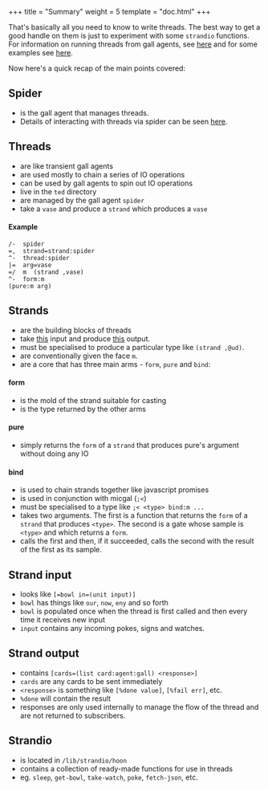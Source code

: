 +++
title = "Summary"
weight = 5
template = "doc.html"
+++

That's basically all you need to know to write threads. The best way to get a good handle on them is just to experiment with some `strandio` functions. For information on running threads from gall agents, see [here](../index.md#gall) and for some examples see [here](../index.md#how-tos--examples).

Now here's a quick recap of the main points covered:

## Spider

- is the gall agent that manages threads.
- Details of interacting with threads via spider can be seen [here](../reference).

## Threads
- are like transient gall agents
- are used mostly to chain a series of IO operations
- can be used by gall agents to spin out IO operations
- live in the `ted` directory
- are managed by the gall agent `spider`
- take a `vase` and produce a `strand` which produces a `vase`

#### Example

```hoon
/-  spider 
=,  strand=strand:spider 
^-  thread:spider 
|=  arg=vase 
=/  m  (strand ,vase) 
^-  form:m 
(pure:m arg)
```

## Strands

- are the building blocks of threads
- take [this](https://github.com/urbit/urbit/blob/master/pkg/arvo/lib/strand.hoon#L2-L21) input and produce [this](https://github.com/urbit/urbit/blob/master/pkg/arvo/lib/strand.hoon#L23-L48) output.
- must be specialised to produce a particular type like `(strand ,@ud)`.
- are conventionally given the face `m`.
- are a core that has three main arms - `form`, `pure` and `bind`:

#### form
- is the mold of the strand suitable for casting
- is the type returned by the other arms
#### pure
- simply returns the `form` of a `strand` that produces pure's argument without doing any IO
#### bind
- is used to chain strands together like javascript promises
- is used in conjunction with micgal (`;<`)
- must be specialised to a type like `;< <type> bind:m ...`
- takes two arguments. The first is a function that returns the `form` of a `strand` that produces `<type>`. The second is a gate whose sample is `<type>` and which returns a `form`.
- calls the first and then, if it succeeded, calls the second with the result of the first as its sample.

## Strand input

- looks like `[=bowl in=(unit input)]`
- `bowl` has things like `our`, `now`, `eny` and so forth
- `bowl` is populated once when the thread is first called and then every time it receives new input
- `input` contains any incoming pokes, signs and watches.

## Strand output

- contains `[cards=(list card:agent:gall) <response>]`
- `cards` are any cards to be sent immediately 
- `<response>` is something like `[%done value]`, `[%fail err]`, etc.
- `%done` will contain the result
- responses are only used internally to manage the flow of the thread and are not returned to subscribers.

## Strandio

- is located in `/lib/strandio/hoon`
- contains a collection of ready-made functions for use in threads
- eg. `sleep`, `get-bowl`, `take-watch`, `poke`, `fetch-json`, etc.
